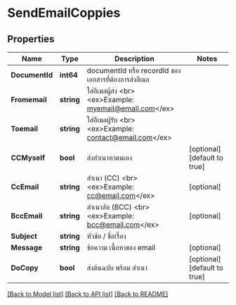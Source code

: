 # SendEmailCoppies

## Properties

Name | Type | Description | Notes
------------ | ------------- | ------------- | -------------
**DocumentId** | **int64** | documentId หรือ recordId ของเอกสารที่ต้องการส่งอีเมล | 
**Fromemail** | **string** | ใส่อีเมลผู้ส่ง &lt;br&gt; &lt;ex&gt;Example: myemail@email.com&lt;/ex&gt; | 
**Toemail** | **string** | ใส่อีเมลผู้รับ &lt;br&gt; &lt;ex&gt;Example: contact@email.com&lt;/ex&gt; | 
**CCMyself** | **bool** | ส่งสำเนาหาตนเอง | [optional] [default to true]
**CcEmail** | **string** | สำเนา (CC) &lt;br&gt; &lt;ex&gt;Example: cc@email.com&lt;/ex&gt; | [optional] 
**BccEmail** | **string** | สำเนาลับ (BCC) &lt;br&gt; &lt;ex&gt;Example: bcc@email.com&lt;/ex&gt; | [optional] 
**Subject** | **string** | หัวข้อ / ชื่อเรื่อง  | 
**Message** | **string** | ข้อความ เนื้อหาของ email | [optional] 
**DoCopy** | **bool** | ส่งต้นฉบับ พร้อม สำเนา | [optional] [default to true]

[[Back to Model list]](../README.md#documentation-for-models) [[Back to API list]](../README.md#documentation-for-api-endpoints) [[Back to README]](../README.md)


